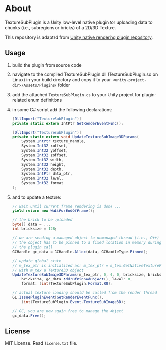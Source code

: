 # About
TextureSubPlugin is a Unity low-level native plugin for uploading data to chunks
(i.e., subregions or bricks) of a 2D/3D Texture.

This repository is adapted from [Unity native rendering plugin repository](https://github.com/Unity-Technologies/NativeRenderingPlugin/tree/master).

## Usage

1. build the plugin from source code
1. navigate to the compiled TextureSubPlugin.dll (TextureSubPlugin.so on Linux)
   in your build directory and copy it to your:
   `<unity-project-dir>/Assets/Plugins/` folder
1. add the attached `TextureSubPlugin.cs` to your Unity project for
   plugin-related enum definitions
1. in some C# script add the following declarations:

    ```csharp
    [DllImport("TextureSubPlugin")]
    private static extern IntPtr GetRenderEventFunc();

    [DllImport("TextureSubPlugin")]
    private static extern void UpdateTextureSubImage3DParams(
        System.IntPtr texture_handle,
        System.Int32 xoffset,
        System.Int32 yoffset,
        System.Int32 zoffset,
        System.Int32 width,
        System.Int32 height,
        System.Int32 depth,
        System.IntPtr data_ptr,
        System.Int32 level,
        System.Int32 format
    );
    ```

1. and to update a texture:

    ```csharp
    // wait until current frame rendering is done ...
    yield return new WaitForEndOfFrame();
    
    // the brick to be uploaded
    byte[] data = ...
    int bricksize = 128;
    
    // we are sending a managed object to unmanaged thread (i.e., C++)
    // the object has to be pinned to a fixed location in memory during
    // the plugin call
    GCHandle gc_data = GCHandle.Alloc(data, GCHandleType.Pinned);
    
    // update global state
    // m_tex_ptr is initialized as: m_tex_ptr = m_tex.GetNativeTexturePtr();
    // with m_tex a Texture3D object
    UpdateTextureSubImage3DParams(m_tex_ptr, 0, 0, 0, bricksize, bricksize,
        bricksize, gc_data.AddrOfPinnedObject(), level: 0,
        format: (int)TextureSubPlugin.Format.R8);
    
    // actual texture loading should be called from the render thread
    GL.IssuePluginEvent(GetRenderEventFunc(),
        (int)TextureSubPlugin.Event.TextureSubImage3D);
    
    // GC, you are now again free to manage the object
    gc_data.Free();
    ```

## License

MIT License. Read `license.txt` file.